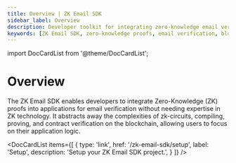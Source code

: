 ```yaml
---
title: Overview | ZK Email SDK
sidebar_label: Overview
description: Developer toolkit for integrating zero-knowledge email verification into applications, abstracting ZK circuit complexity and blockchain verification
keywords: [ZK Email SDK, zero-knowledge proofs, email verification, blockchain integration, ZK circuits, proof generation, smart contract verification, developer tools, privacy-preserving authentication]
---
```


import DocCardList from '@theme/DocCardList';

# Overview

The ZK Email SDK enables developers to integrate Zero-Knowledge (ZK) proofs into applications for email verification without needing expertise in ZK technology. It abstracts away the complexities of zk-circuits, compiling, proving, and contract verification on the blockchain, allowing users to focus on their application logic.

<DocCardList 
  items={[
    {
      type: 'link',
      href: '/zk-email-sdk/setup',
      label: 'Setup', 
      description: 'Setup your ZK Email SDK project.',
    }
  ]}
/>
